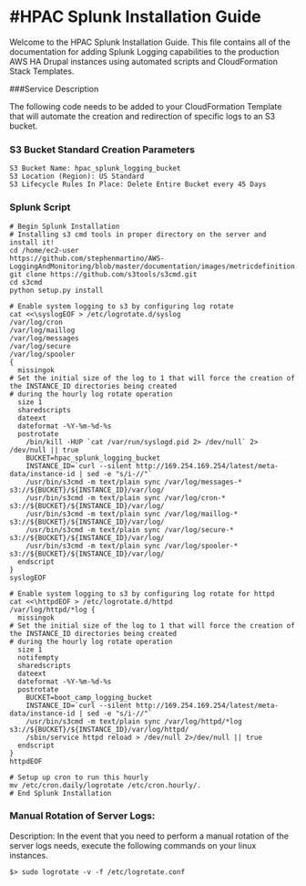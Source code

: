 #HPAC Splunk Installation Guide
======================

Welcome to the HPAC Splunk Installation Guide.  This file contains all of the documentation for adding Splunk Logging capabilities to the production AWS HA Drupal instances using automated scripts and CloudFormation Stack Templates.

###Service Description

The following code needs to be added to your CloudFormation Template that will automate the creation and redirection of specific logs to an S3 bucket.

### S3 Bucket Standard Creation Parameters
```
S3 Bucket Name: hpac_splunk_logging_bucket
S3 Location (Region): US Standard
S3 Lifecycle Rules In Place: Delete Entire Bucket every 45 Days
```

### Splunk Script

```
# Begin Splunk Installation
# Installing s3 cmd tools in proper directory on the server and install it!
cd /home/ec2-user
https://github.com/stephenmartino/AWS-LoggingAndMonitoring/blob/master/documentation/images/metricdefinition.tiff
git clone https://github.com/s3tools/s3cmd.git
cd s3cmd
python setup.py install

# Enable system logging to s3 by configuring log rotate
cat <<\syslogEOF > /etc/logrotate.d/syslog
/var/log/cron
/var/log/maillog
/var/log/messages
/var/log/secure
/var/log/spooler
{
  missingok
# Set the initial size of the log to 1 that will force the creation of the INSTANCE_ID directories being created
# during the hourly log rotate operation
  size 1
  sharedscripts
  dateext
  dateformat -%Y-%m-%d-%s
  postrotate
    /bin/kill -HUP `cat /var/run/syslogd.pid 2> /dev/null` 2> /dev/null || true
    BUCKET=hpac_splunk_logging_bucket
    INSTANCE_ID=`curl --silent http://169.254.169.254/latest/meta-data/instance-id | sed -e "s/i-//"`
    /usr/bin/s3cmd -m text/plain sync /var/log/messages-* s3://${BUCKET}/${INSTANCE_ID}/var/log/
    /usr/bin/s3cmd -m text/plain sync /var/log/cron-* s3://${BUCKET}/${INSTANCE_ID}/var/log/
    /usr/bin/s3cmd -m text/plain sync /var/log/maillog-* s3://${BUCKET}/${INSTANCE_ID}/var/log/
    /usr/bin/s3cmd -m text/plain sync /var/log/secure-* s3://${BUCKET}/${INSTANCE_ID}/var/log/
    /usr/bin/s3cmd -m text/plain sync /var/log/spooler-* s3://${BUCKET}/${INSTANCE_ID}/var/log/
  endscript
}
syslogEOF

# Enable system logging to s3 by configuring log rotate for httpd
cat <<\httpdEOF > /etc/logrotate.d/httpd
/var/log/httpd/*log {
  missingok
# Set the initial size of the log to 1 that will force the creation of the INSTANCE_ID directories being created
# during the hourly log rotate operation
  size 1
  notifempty
  sharedscripts
  dateext
  dateformat -%Y-%m-%d-%s
  postrotate
    BUCKET=boot_camp_logging_bucket
    INSTANCE_ID=`curl --silent http://169.254.169.254/latest/meta-data/instance-id | sed -e "s/i-//"`
    /usr/bin/s3cmd -m text/plain sync /var/log/httpd/*log s3://${BUCKET}/${INSTANCE_ID}/var/log/httpd/
    /sbin/service httpd reload > /dev/null 2>/dev/null || true
  endscript
}
httpdEOF

# Setup up cron to run this hourly 
mv /etc/cron.daily/logrotate /etc/cron.hourly/.
# End Splunk Installation

```

### Manual Rotation of Server Logs:
Description: In the event that you need to perform a manual rotation of the server logs needs, execute the following commands on your linux instances.
```
$> sudo logrotate -v -f /etc/logrotate.conf
```
